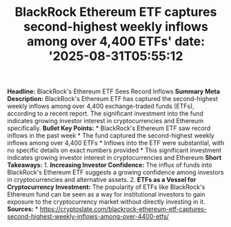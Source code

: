 ﻿---
title: "BlackRock Ethereum ETF captures second-highest weekly inflows among over 4,400 ETFs'
date: '2025-08-31T05:55:12"
category: "Markets"
summary: ""
slug: "blackrock ethereum etf captures secondhighest weekly inflows"
source_urls:
  - "https://cryptoslate.com/blackrock-ethereum-etf-captures-second-highest-weekly-inflows-among-over-4400-etfs/"
seo:
  title: "BlackRock Ethereum ETF captures second-highest weekly inflows among over 4,400 ETFs | Hash n Hedge'
  description: '"
  keywords: ["news", "markets", "brief"]
---
**Headline:** BlackRock's Ethereum ETF Sees Record Inflows  **Summary Meta Description:** BlackRock's Ethereum ETF has captured the second-highest weekly inflows among over 4,400 exchange-traded funds (ETFs), according to a recent report. The significant investment into the fund indicates growing investor interest in cryptocurrencies and Ethereum specifically.  **Bullet Key Points:**  * BlackRock's Ethereum ETF saw record inflows in the past week * The fund captured the second-highest weekly inflows among over 4,400 ETFs * Inflows into the ETF were substantial, with no specific details on exact numbers provided * This significant investment indicates growing investor interest in cryptocurrencies and Ethereum  **Short Takeaways:**  1. **Increasing Investor Confidence:** The influx of funds into BlackRock's Ethereum ETF suggests a growing confidence among investors in cryptocurrencies and alternative assets. 2. **ETFs as a Vessel for Cryptocurrency Investment:** The popularity of ETFs like BlackRock's Ethereum fund can be seen as a way for institutional investors to gain exposure to the cryptocurrency market without directly investing in it.  **Sources:**  * https://cryptoslate.com/blackrock-ethereum-etf-captures-second-highest-weekly-inflows-among-over-4400-etfs/ 
